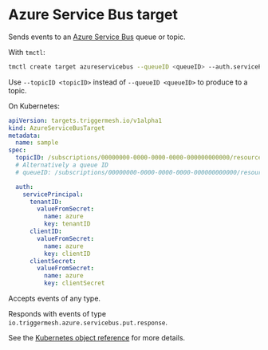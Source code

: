 # Azure Service Bus target

Sends events to an [Azure Service Bus](https://learn.microsoft.com/en-us/azure/service-bus-messaging/service-bus-messaging-overview) queue or topic.

With `tmctl`:

```sh
tmctl create target azureservicebus --queueID <queueID> --auth.servicePrincipal.tenantID <tenantID> --auth.servicePrincipal.clientID <clientID> --auth.servicePrincipal.clientSecret <clientSecret>
```

Use `--topicID <topicID>` instead of `--queueID <queueID>` to produce to a topic. 

On Kubernetes:

```yaml
apiVersion: targets.triggermesh.io/v1alpha1
kind: AzureServiceBusTarget
metadata:
  name: sample
spec:
  topicID: /subscriptions/00000000-0000-0000-0000-000000000000/resourceGroups/MyGroup/providers/Microsoft.ServiceBus/namespaces/MyNamespace/topics/MyTopic
  # Alternatively a queue ID
  # queueID: /subscriptions/00000000-0000-0000-0000-000000000000/resourceGroups/MyGroup/providers/Microsoft.ServiceBus/namespaces/MyNamespace/queues/MyQueue

  auth:
    servicePrincipal:
      tenantID:
        valueFromSecret:
          name: azure
          key: tenantID
      clientID:
        valueFromSecret:
          name: azure
          key: clientID
      clientSecret:
        valueFromSecret:
          name: azure
          key: clientSecret
```

Accepts events of any type. 

Responds with events of type `io.triggermesh.azure.servicebus.put.response`.

See the [Kubernetes object reference](../../reference/targets/#targets.triggermesh.io/v1alpha1.AzureServiceBusTarget) for more details.

